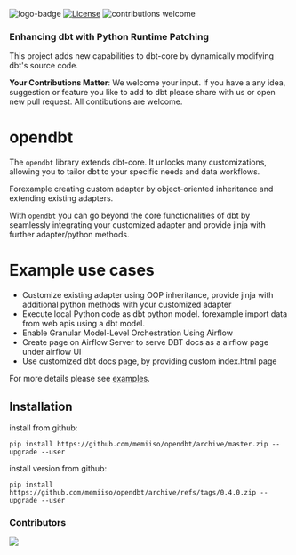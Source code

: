 ![logo-badge](https://github.com/mac-s-g/github-help-wanted/blob/master/src/images/logo-full.png?raw=true)
[![License](http://img.shields.io/:license-apache%202.0-brightgreen.svg)](http://www.apache.org/licenses/LICENSE-2.0.html)
![contributions welcome](https://img.shields.io/badge/contributions-welcome-brightgreen.svg?style=flat)

### Enhancing dbt with Python Runtime Patching

This project adds new capabilities to dbt-core by dynamically modifying dbt's source code.

**Your Contributions Matter**: We welcome your input. If you have a any idea, suggestion or feature you like to add to dbt please share with us or open new pull request. All contibutions are welcome.

# opendbt

The `opendbt` library extends dbt-core. It unlocks many customizations, allowing you to tailor dbt to
your specific needs and data workflows.

Forexample creating custom adapter by object-oriented inheritance and extending existing adapters.

With `opendbt` you can go beyond the core functionalities of dbt by seamlessly integrating your customized adapter and
provide jinja with further adapter/python methods.

# Example use cases

- Customize existing adapter using OOP inheritance, provide jinja with additional python methods with your customized adapter
- Execute local Python code as dbt python model. forexample import data from web apis using a dbt model.
- Enable Granular Model-Level Orchestration Using Airflow
- Create page on Airflow Server to serve DBT docs as a airflow page under airflow UI
- Use customized dbt docs page, by providing custom index.html page

For more details please see [examples](docs/EXAMPLES.md).

## Installation

install from github:

```shell
pip install https://github.com/memiiso/opendbt/archive/master.zip --upgrade --user
```

install version from github:

```shell
pip install https://github.com/memiiso/opendbt/archive/refs/tags/0.4.0.zip --upgrade --user
```

### Contributors

<a href="https://github.com/memiiso/opendbt/graphs/contributors">
  <img src="https://contributors-img.web.app/image?repo=memiiso/opendbt" />
</a>
